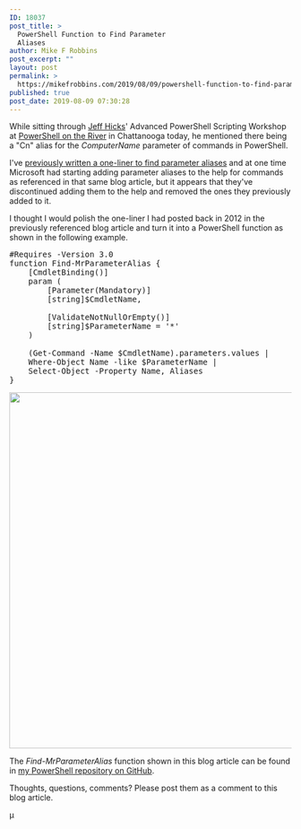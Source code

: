 ```yaml
---
ID: 18037
post_title: >
  PowerShell Function to Find Parameter
  Aliases
author: Mike F Robbins
post_excerpt: ""
layout: post
permalink: >
  https://mikefrobbins.com/2019/08/09/powershell-function-to-find-parameter-aliases/
published: true
post_date: 2019-08-09 07:30:28
---
```

While sitting through <a href="https://twitter.com/JeffHicks" target="_blank" rel="noopener noreferrer">Jeff Hicks</a>' Advanced PowerShell Scripting Workshop at <a href="https://www.powershellchatt.com/" target="_blank" rel="noopener noreferrer">PowerShell on the River</a> in Chattanooga today, he mentioned there being a "Cn" alias for the <em>ComputerName</em> parameter of commands in PowerShell.

I've <a href="https://mikefrobbins.com/2012/08/30/finding-aliases-for-powershell-cmdlet-parameters/" target="_blank" rel="noopener noreferrer">previously written a one-liner to find parameter aliases</a> and at one time Microsoft had starting adding parameter aliases to the help for commands as referenced in that same blog article, but it appears that they've discontinued adding them to the help and removed the ones they previously added to it.

I thought I would polish the one-liner I had posted back in 2012 in the previously referenced blog article and turn it into a PowerShell function as shown in the following example.
<pre class="lang:ps decode:true ">#Requires -Version 3.0
function Find-MrParameterAlias {
    [CmdletBinding()]
    param (
        [Parameter(Mandatory)]
        [string]$CmdletName,

        [ValidateNotNullOrEmpty()]
        [string]$ParameterName = '*'
    )
        
    (Get-Command -Name $CmdletName).parameters.values |
    Where-Object Name -like $ParameterName |
    Select-Object -Property Name, Aliases
}</pre>
<a href="https://mikefrobbins.com/wp-content/uploads/2019/08/find-param-alias1b.jpg"><img class="alignnone size-full wp-image-18039" src="https://mikefrobbins.com/wp-content/uploads/2019/08/find-param-alias1b.jpg" alt="" width="859" height="635" /></a>

The <em>Find-MrParameterAlias</em> function shown in this blog article can be found in <a href="https://github.com/mikefrobbins/PowerShell" target="_blank" rel="noopener noreferrer">my PowerShell repository on GitHub</a>.

Thoughts, questions, comments? Please post them as a comment to this blog article.

µ